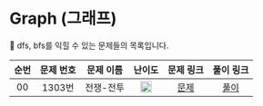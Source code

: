 # Graph (그래프)

🐻 dfs, bfs를 익힐 수 있는 문제들의 목록입니다.

| 순번 | 문제 번호 | 문제 이름 |                                        난이도                                         |                  문제 링크                   |                                  풀이 링크                                   |
| :--: | :-------: | :-------: | :-----------------------------------------------------------------------------------: | :------------------------------------------: | :--------------------------------------------------------------------------: |
|  00  |  1303번   | 전쟁-전투 | <img width="20" height="20" src="https://d2gd6pc034wcta.cloudfront.net/tier/10.svg"/> | [문제](https://www.acmicpc.net/problem/1303) | [풀이](https://github.com/ssinee/Baekjoon/blob/main/graph/1303_전쟁전투.cpp) |
